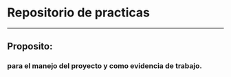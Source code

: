 # Repositorio de practicas 
***
## Proposito: 
### para el manejo del proyecto y como evidencia de trabajo.

